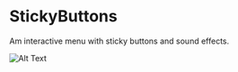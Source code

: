 # StickyButtons
Am interactive menu with sticky buttons and sound effects.

![Alt Text](https://media.giphy.com/media/lqT9V6kAxCiXQ6Q1py/giphy.gif)
